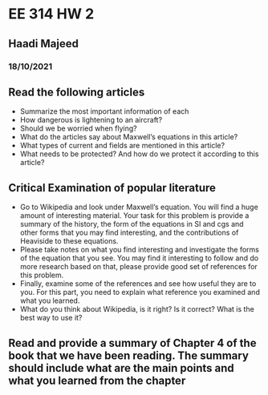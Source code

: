 # EE 314 HW 2
## Haadi Majeed
### 18/10/2021

## Read the following articles
- Summarize the most important information of each 
- How dangerous is lightening to an aircraft? 
- Should we be worried when flying?   
- What do the articles say about Maxwell’s equations in this article? 
- What types of current and fields are mentioned in this article? 
- What needs to be protected? And how do we protect it according to this article?

## Critical Examination of popular literature
- Go to Wikipedia and look under Maxwell’s equation. You will find a huge amount of interesting material. Your task for this problem is provide a summary of the history, the form of the equations in SI and cgs and other forms that you may find interesting, and the contributions of Heaviside to these equations. 
- Please take notes on what you find interesting and investigate the forms of the equation that you see. You may find it interesting to follow and do more research based on that, please provide good set of references for this problem. 
- Finally, examine some of the references and see how useful they are to you. For this part, you need to explain what reference you examined and what you learned.  
- What do you think about Wikipedia, is it right? Is it correct? What is the best way to use it?

## Read and provide a summary of Chapter 4 of the book that we have been reading.  The summary should include what are the main points and what you learned from the chapter